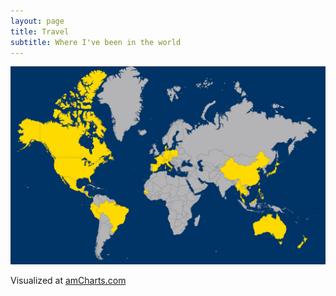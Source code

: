 ```yaml
---
layout: page
title: Travel
subtitle: Where I've been in the world  
---
```


![Tomás's Travel Map](img/amCharts_TML.jpg)

Visualized at [amCharts.com](https://www.amcharts.com/visited_countries/#AT,CZ,DK,FR,DE,IT,PL,SI,ES,CH,VA,CA,CR,GT,MX,NI,PA,US,BR,EC,PE,SN,KH,CN,HK,JP,LA,MY,MM,PH,SG,TW,TH,AU,NZ)
